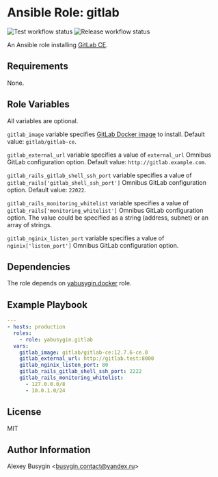 Ansible Role: gitlab
====================

![Test workflow status](https://github.com/yabusygin/ansible-role-gitlab/workflows/test/badge.svg)
![Release workflow status](https://github.com/yabusygin/ansible-role-docker/workflows/release/badge.svg)

An Ansible role installing [GitLab CE][GitLab].

[GitLab]: https://docs.gitlab.com/ce/README.html

Requirements
------------

None.

Role Variables
--------------

All variables are optional.

`gitlab_image` variable specifies [GitLab Docker image][gitlab/gitlab-ce]
to install. Default value: `gitlab/gitlab-ce`.

`gitlab_external_url` variable specifies a value of `external_url` Omnibus
GitLab configuration option. Default value: `http://gitlab.example.com`.

`gitlab_rails_gitlab_shell_ssh_port` variable specifies a value of
`gitlab_rails['gitlab_shell_ssh_port']` Omnibus GitLab configuration option.
Default value: `22022`.

`gitlab_rails_monitoring_whitelist` variable specifies a value of
`gitlab_rails['monitoring_whitelist']` Omnibus GitLab configuration option.
The value could be specified as a string (address, subnet) or an array
of strings.

`gitlab_nginix_listen_port` variable specifies a value of
`nginix['listen_port']` Omnibus GitLab configuration option.

[gitlab/gitlab-ce]: https://hub.docker.com/r/gitlab/gitlab-ce

Dependencies
------------

The role depends on [yabusygin.docker][Docker Role] role.

[Docker Role]: https://galaxy.ansible.com/yabusygin/docker

Example Playbook
----------------

```yaml
---
- hosts: production
  roles:
    - role: yabusygin.gitlab
  vars:
    gitlab_image: gitlab/gitlab-ce:12.7.6-ce.0
    gitlab_external_url: http://gitlab.test:8000
    gitlab_nginix_listen_port: 80
    gitlab_rails_gitlab_shell_ssh_port: 2222
    gitlab_rails_monitoring_whitelist:
      - 127.0.0.0/8
      - 10.0.1.0/24
```

License
-------

MIT

Author Information
------------------

Alexey Busygin \<busygin.contact@yandex.ru\>
